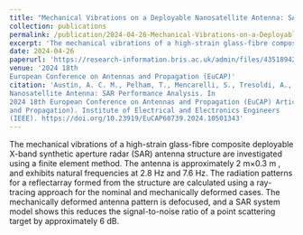 ```yaml
---
title: "Mechanical Vibrations on a Deployable Nanosatellite Antenna: SAR Performance Analysis"
collection: publications
permalink: /publication/2024-04-26-Mechanical-Vibrations-on-a-Deployable-Nanosatellite-Antenna-SAR-Performance-Analysis
excerpt: 'The mechanical vibrations of a high-strain glass-fibre composite deployable X-band synthetic aperture radar (SAR) antenna structure are investigated using a finite element method. The antenna is approximately 2 m×0.3 m , and exhibits natural frequencies at 2.8 Hz and 7.6 Hz. The radiation patterns for a reflectarray formed from the structure are calculated using a ray-tracing approach for the nominal and mechanically deformed cases. The mechanically deformed antenna pattern is defocused, and a SAR system model shows this reduces the signal-to-noise ratio of a point scattering target by approximately 6 dB.'
date: 2024-04-26
paperurl: 'https://research-information.bris.ac.uk/admin/files/435189420/EuCAP2024_template.pdf'
venue: '2024 18th
European Conference on Antennas and Propagation (EuCAP)'
citation: 'Austin, A. C. M., Pelham, T., Mencarelli, S., Tresoldi, A., Dabboor, M., & Neve, M. (2024). Mechanical Vibrations on a Deployable
Nanosatellite Antenna: SAR Performance Analysis. In
2024 18th European Conference on Antennas and Propagation (EuCAP) Article 10501343 (Proceedings of the European Conference on Antennas
and Propagation). Institute of Electrical and Electronics Engineers
(IEEE). https://doi.org/10.23919/EuCAP60739.2024.10501343'
---
```


The mechanical vibrations of a high-strain glass-fibre composite deployable X-band synthetic aperture radar (SAR) antenna structure are investigated using a finite element method. The antenna is approximately 2 m×0.3 m , and exhibits natural frequencies at 2.8 Hz and 7.6 Hz. The radiation patterns for a reflectarray formed from the structure are calculated using a ray-tracing approach for the nominal and mechanically deformed cases. The mechanically deformed antenna pattern is defocused, and a SAR system model shows this reduces the signal-to-noise ratio of a point scattering target by approximately 6 dB.